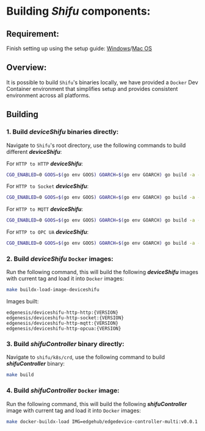 # Building ***Shifu*** components:
## Requirement:
Finish setting up using the setup guide: [Windows](develop-on-windows.md)/[Mac OS](develop-on-mac.md)

## Overview:
It is possible to build `Shifu`'s binaries locally, we have provided a `Docker` Dev Container environment that simplifies setup and provides consistent environment across all platforms.

## Building
### 1. Build ***deviceShifu*** binaries directly:
Navigate to `Shifu`'s root directory, use the following commands to build different ***deviceShifu***:

For `HTTP to HTTP` ***deviceShifu***:
```sh
CGO_ENABLED=0 GOOS=$(go env GOOS) GOARCH=$(go env GOARCH) go build -a -o /output/deviceshifu-http-http deviceshifu/cmd/main.go
```
For `HTTP to Socket` ***deviceShifu***:
```sh
CGO_ENABLED=0 GOOS=$(go env GOOS) GOARCH=$(go env GOARCH) go build -a -o /output/deviceshifu-http-socket deviceshifu/cmd/cmdSocket/main.go
```
For `HTTP to MQTT` ***deviceShifu***:
```sh
CGO_ENABLED=0 GOOS=$(go env GOOS) GOARCH=$(go env GOARCH) go build -a -o /output/deviceshifu-http-mqtt deviceshifu/cmd/cmdMQTT/main.go
```
For `HTTP to OPC UA` ***deviceShifu***:
```sh
CGO_ENABLED=0 GOOS=$(go env GOOS) GOARCH=$(go env GOARCH) go build -a -o /output/deviceshifu-http-opcua deviceshifu/cmd/cmdOPCUA/main.go
```

### 2. Build ***deviceShifu*** `Docker` images:
Run the following command, this will build the following ***deviceShifu*** images with current tag and load it into `Docker` images:
```sh
make buildx-load-image-deviceshifu
```

Images built:
```
edgenesis/deviceshifu-http-http:{VERSION}
edgenesis/deviceshifu-http-socket:{VERSION}
edgenesis/deviceshifu-http-mqtt:{VERSION}
edgenesis/deviceshifu-http-opcua:{VERSION}
```

### 3. Build ***shifuController*** binary directly:
Navigate to `shifu/k8s/crd`, use the following command to build ***shifuController*** binary:
```sh
make build
```

### 4. Build ***shifuController*** `Docker` image:
Run the following command, this will build the following ***shifuController*** image with current tag and load it into `Docker` images:
```sh
make docker-buildx-load IMG=edgehub/edgedevice-controller-multi:v0.0.1
```